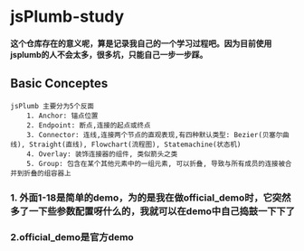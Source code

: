 # jsPlumb-study

#### 这个仓库存在的意义呢，算是记录我自己的一个学习过程吧。因为目前使用jsplumb的人不会太多，很多坑，只能自己一步一步踩。



## Basic Conceptes
```
jsPlumb 主要分为5个反面
    1. Anchor: 锚点位置
    2. Endpoint: 断点,连接的起点或终点
    3. Connector: 连线,连接两个节点的直观表现,有四种默认类型: Bezier(贝塞尔曲线), Straight(直线), Flowchart(流程图), Statemachine(状态机)
    4. Overlay: 装饰连接器的组件, 类似箭头之类
    5. Group: 包含在某个其他元素中的一组元素, 可以折叠, 导致与所有成员的连接被合并到折叠的组容器上
```

### 1. 外面1-18是简单的demo，为的是我在做official_demo时，它突然多了一下些参数配置呀什么的，我就可以在demo中自己捣鼓一下下了
### 2.official_demo是官方demo

